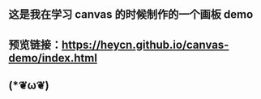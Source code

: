 ## 这是我在学习 canvas 的时候制作的一个画板 demo

## 预览链接：https://heycn.github.io/canvas-demo/index.html

## (*❦ω❦)
